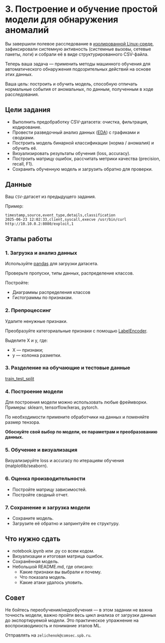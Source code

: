 # 3. Построение и обучение простой модели для обнаружения аномалий

Вы завершили полевое расследование в [изолированной Linux-среде](https://github.com/frizzymonsta/docker_prac/), зафиксировали системную активность (системные вызовы, сетевые пакеты, логи) и собрали её в виде структурированного CSV-файла.

Теперь ваша задача — применить методы машинного обучения для автоматического обнаружения подозрительных действий на основе этих данных.

Ваша цель: построить и обучить модель, способную отличать нормальные события от аномальных, по данным, полученным в ходе расследования.

## Цели задания

* Выполнить предобработку CSV-датасета: очистка, фильтрация, кодирование.
* Провести разведочный анализ данных ([EDA](https://www.ibm.com/think/topics/exploratory-data-analysis)) с графиками и сводками.
* Построить модель бинарной классификации (норма / аномалия) и обучить её.
* Визуализировать результаты обучения (loss, accuracy).
* Построить матрицу ошибок, рассчитать метрики качества (precision, recall, F1).
* Сохранить обученную модель и загрузить обратно для проверки.

## Данные

Ваш `CSV`-датасет из предыдущего задания.

Пример:

```csv
timestamp,source,event_type,details,classification
2025-06-23 12:02:33,client,syscall,execve /usr/bin/curl http://10.10.0.2:8080/exploit,1
```

## Этапы работы

### 1. Загрузка и анализ данных

Используйте [pandas](https://pandas.pydata.org/docs/) для загрузки датасета.

Проверьте пропуски, типы данных, распределение классов.

Постройте:
* Диаграммы распределения классов
* Гистограммы по признакам.

### 2. Препроцессинг

Удалите ненужные признаки.

Преобразуйте категориальные признаки с помощью [LabelEncoder](https://scikit-learn.org/stable/modules/generated/sklearn.preprocessing.LabelEncoder.html).

Выделите X и y, где:
* X — признаки;
* y — колонка разметки.

### 3. Разделение на обучающие и тестовые данные

[train_test_split](https://scikit-learn.org/stable/modules/generated/sklearn.model_selection.train_test_split.html)

### 4. Построение модели

Для построения модели можно использовать любые фреймворки. Примеры: sklearn, tensorflow/keras, pytorch.

По необходимости примените обработчики на данных и поменяйте размер тензора.

**Обоснуйте свой выбор по модели, ее параметрам и преобразованию данных.**

### 5. Обучение и визуализация

Визуализируйте loss и accuracy по итерациям обучения (matplotlib/seaborn).

### 6. Оценка производительности

* Постройте матрицу зависимостей.
* Постройте сводный отчет.

### 7. Сохранение и загрузка модели

* Сохраните модель.
* Загрузите её обратно и запринтуйте ее структуру.

##  Что нужно сдать

* notebook.ipynb или .py со всем кодом.
* Визуализации и итоговая матрица ошибок.
* Сохранённая модель.
* Небольшой README.md, где описано:
    * Какие признаки вы выбрали и почему.
    * Что показала модель.
    * Какие атаки удалось уловить.

## Совет

Не бойтесь переобучения/недообучения — в этом задании не важна точность модели, важно пройти весь цикл анализа от загрузки данных до экспортируемой модели. Это практическое упражнение на воспроизводимость и понимание этапов ML.

Отправлять на `zelichenok@comsec.spb.ru`.
